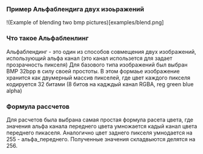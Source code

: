 ### Пример Альфаблендига двух изоьражений
!(Example of blending two bmp pictures)[examples/blend.png]

### Что такое Альфабленлинг
Альфаблендинг - это один из способов совмещения двух изображений, использующий альфа канал (это канал использется для задает прозрачность пикселя)
Для базового типа изображений был выбран BMP 32bpp в силу своей простоты. В этом формаье изображение хранится как двумерный массив пикселей, где цвет каждого пикселя кодируется 32 битами (8 битов на кадждый канал RGBA, reg green blue alpha)

### Формула рассчетов
Для расчетов была выбрана самая простая формула расета цвета, где значения альфа канала переднего цвета умножается кадый канал цвета переднего пикаселя. Аналогично цвет заднего пикселя умнодается на 255 - альфа_переднего. Полученные значения складвыются делятся на 256.
